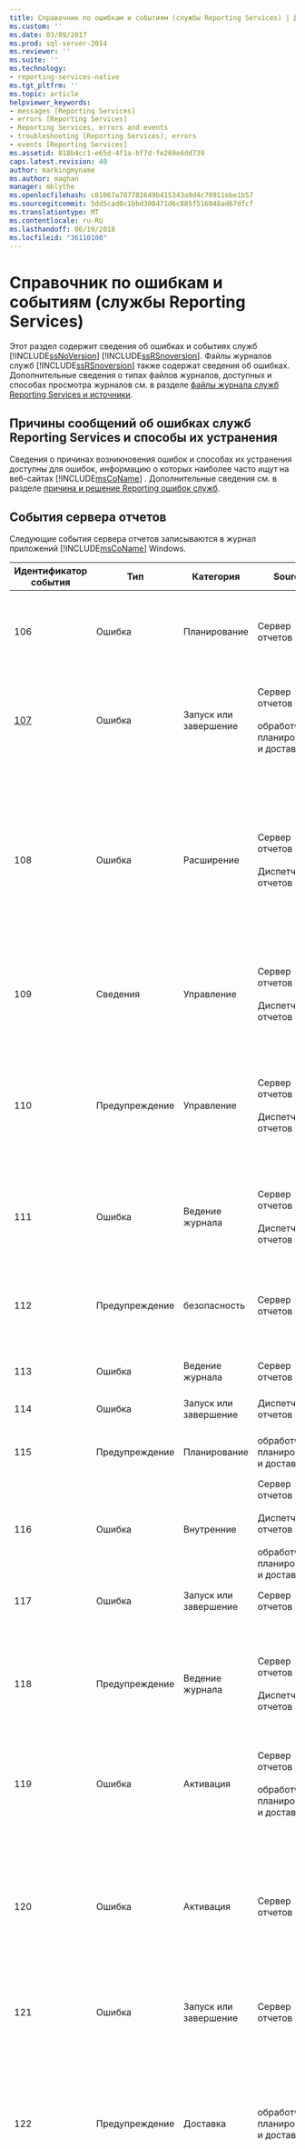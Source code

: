 ```yaml
---
title: Справочник по ошибкам и событиям (службы Reporting Services) | Документы Майкрософт
ms.custom: ''
ms.date: 03/09/2017
ms.prod: sql-server-2014
ms.reviewer: ''
ms.suite: ''
ms.technology:
- reporting-services-native
ms.tgt_pltfrm: ''
ms.topic: article
helpviewer_keywords:
- messages [Reporting Services]
- errors [Reporting Services]
- Reporting Services, errors and events
- troubleshooting [Reporting Services], errors
- events [Reporting Services]
ms.assetid: 818b4cc1-e65d-4f1a-bf7d-fe269e6dd739
caps.latest.revision: 40
author: markingmyname
ms.author: maghan
manager: mblythe
ms.openlocfilehash: c01067a787782649b415343a9d4c70911ebe1b57
ms.sourcegitcommit: 5dd5cad0c1bbd308471d6c885f516948ad67dfcf
ms.translationtype: MT
ms.contentlocale: ru-RU
ms.lasthandoff: 06/19/2018
ms.locfileid: "36110100"
---
```

# <a name="errors-and-events-reference-reporting-services"></a>Справочник по ошибкам и событиям (службы Reporting Services)
  Этот раздел содержит сведения об ошибках и событиях служб [!INCLUDE[ssNoVersion](../../includes/ssnoversion-md.md)] [!INCLUDE[ssRSnoversion](../../includes/ssrsnoversion-md.md)]. Файлы журналов служб [!INCLUDE[ssRSnoversion](../../includes/ssrsnoversion-md.md)] также содержат сведения об ошибках. Дополнительные сведения о типах файлов журналов, доступных и способах просмотра журналов см. в разделе [файлы журнала служб Reporting Services и источники](../report-server/reporting-services-log-files-and-sources.md).  
  
## <a name="cause-and-resolution-for-reporting-services-error-messages"></a>Причины сообщений об ошибках служб Reporting Services и способы их устранения  
 Сведения о причинах возникновения ошибок и способах их устранения доступны для ошибок, информацию о которых наиболее часто ищут на веб-сайтах [!INCLUDE[msCoName](../../includes/msconame-md.md)] . Дополнительные сведения см. в разделе [причина и решение Reporting ошибок служб](cause-and-resolution-of-reporting-services-errors.md).  
  
## <a name="report-server-events"></a>События сервера отчетов  
 Следующие события сервера отчетов записываются в журнал приложений [!INCLUDE[msCoName](../../includes/msconame-md.md)] Windows.  
  
|Идентификатор события|Тип|Категория|Source|Описание|  
|--------------|----------|--------------|------------|-----------------|  
|106|Ошибка|Планирование|Сервер отчетов|При определении запланированной операции (например, подписки на отчеты и доставки отчетов) агент SQL Server должен быть запущен.|  
|[107](../../relational-databases/errors-events/mssqlserver-107-database-engine-error.md)|Ошибка|Запуск или завершение|Сервер отчетов<br /><br /> обработчик планирования и доставки|*\<Источник>* не может подключиться к базе данных сервера отчетов. Дополнительные сведения см. в разделе [Служба Windows сервера отчетов (MSSQLServer) 107](../../relational-databases/errors-events/mssqlserver-107-database-engine-error.md).|  
|108|Ошибка|Расширение|Сервер отчетов<br /><br /> Диспетчер отчетов|*\<Источник>* не может загрузить модуль доставки, обработки данных или подготовки отчетов.<br /><br /> Вероятнее всего, это результат неполного развертывания или удаления модуля. Дополнительные сведения см. в разделе [развертывание модуля обработки данных](../extensions/data-processing/deploying-a-data-processing-extension.md) и [развертывание модуля доставки](../extensions/delivery-extension/deploying-a-delivery-extension.md).|  
|109|Сведения|Управление|Сервер отчетов<br /><br /> Диспетчер отчетов|Файл конфигурации был изменен. Дополнительные сведения см. в разделе [файлы конфигурации служб Reporting Services](../report-server/reporting-services-configuration-files.md).|  
|110|Предупреждение|Управление|Сервер отчетов<br /><br /> Диспетчер отчетов|Настройка в одном из файлов конфигурации была изменена, так что она более не является правильной. Вместо нее будет использоваться значение по умолчанию. Дополнительные сведения см. в разделе [файлы конфигурации служб Reporting Services](../report-server/reporting-services-configuration-files.md).|  
|111|Ошибка|Ведение журнала|Сервер отчетов<br /><br /> Диспетчер отчетов|*\<Источник>* не может создать журнал трассировки. Дополнительные сведения см. в статье [Report Server Service Trace Log](../report-server/report-server-service-trace-log.md).|  
|112|Предупреждение|безопасность|Сервер отчетов|Сервер отчетов обнаружил возможную атаку на отказ обслуживания. Дополнительные сведения см. в разделе [Reporting Services безопасность и защита](../security/reporting-services-security-and-protection.md).|  
|113|Ошибка|Ведение журнала|Сервер отчетов|Сервер отчетов не может создать счетчик производительности.|  
|114|Ошибка|Запуск или завершение|Диспетчер отчетов|Диспетчер отчетов не может подключиться к службе сервера отчетов.|  
|115|Предупреждение|Планирование|обработчик планирования и доставки|Запланированная задача в очереди агента SQL Server была изменена или удалена.|  
|116|Ошибка|Внутренние|Сервер отчетов<br /><br /> Диспетчер отчетов<br /><br /> обработчик планирования и доставки|Произошла внутренняя ошибка.|  
|117|Ошибка|Запуск или завершение|Сервер отчетов|База данных сервера отчетов имеет недопустимую версию.|  
|118|Предупреждение|Ведение журнала|Сервер отчетов<br /><br /> Диспетчер отчетов|Журнал трассировки отсутствует в предполагаемом каталоге, новый журнал трассировки будет создан в каталоге по умолчанию. Дополнительные сведения см. в статье [Report Server Service Trace Log](../report-server/report-server-service-trace-log.md).|  
|119|Ошибка|Активация|Сервер отчетов<br /><br /> обработчик планирования и доставки|*\<Источник>* не имеет доступа к содержимому базы данных сервера отчетов.|  
|120|Ошибка|Активация|Сервер отчетов|Не удается расшифровать симметричный ключ. Скорее всего, изменилась учетная запись, под которой выполняется служба. Дополнительные сведения см. в разделе [Настройка ключей шифрования и управление ими (диспетчер конфигураций служб SSRS)](../install-windows/ssrs-encryption-keys-manage-encryption-keys.md).|  
|121|Ошибка|Запуск или завершение|Сервер отчетов|Не удалось запустить службу удаленного вызова процедур (RPC).|  
|122|Предупреждение|Доставка|обработчик планирования и доставки|Обработчику планирования и доставки не удалось подключиться к SMTP-серверу, который используется для доставки электронной почты. Дополнительные сведения о соединениях сервера SMTP см. в разделе [настроить сервер отчетов для доставки электронной почты &#40;диспетчер конфигурации служб SSRS&#41;](../../sql-server/install/configure-a-report-server-for-e-mail-delivery-ssrs-configuration-manager.md).|  
|123|Предупреждение|Ведение журнала|Сервер отчетов<br /><br /> Диспетчер отчетов|Серверу отчетов не удалось выполнить запись в журнал трассировки. Дополнительные сведения о журналах трассировки см. в разделе [журнал трассировки службы сервера отчетов](../report-server/report-server-service-trace-log.md).|  
|124|Сведения|Активация|Сервер отчетов|Служба сервера отчетов не инициализирована. Дополнительные сведения см. в разделе [Инициализация сервера отчетов (диспетчер конфигураций служб SSRS)](../install-windows/ssrs-encryption-keys-initialize-a-report-server.md).|  
|125|Сведения|Активация|Сервер отчетов|Ключ, используемый для шифрования данных, успешно извлечен. Дополнительные сведения о ключах см. в разделе [Настройка ключей шифрования и управление ими (диспетчер конфигураций служб SSRS)](../install-windows/ssrs-encryption-keys-manage-encryption-keys.md).|  
|126|Сведения|Активация|Сервер отчетов|Ключ, используемый для шифрования данных, успешно применен. Дополнительные сведения о ключах см. в разделе [Настройка ключей шифрования и управление ими (диспетчер конфигураций служб SSRS)](../install-windows/ssrs-encryption-keys-manage-encryption-keys.md).|  
|127|Сведения|Активация|Сервер отчетов|Зашифрованное содержимое успешно удалено из базы данных сервера отчетов. Дополнительные сведения об удалении не подлежащих восстановлению зашифрованных данных см. в разделе [Настройка ключей шифрования и управление ими (диспетчер конфигураций служб SSRS)](../install-windows/ssrs-encryption-keys-manage-encryption-keys.md).|  
|128|Ошибка|Активация|Сервер отчетов|[!INCLUDE[ssRSnoversion](../../includes/ssrsnoversion-md.md)] компоненты различных выпусков служб совместно использовать нельзя.|  
|129|Ошибка|Управление|Сервер отчетов<br /><br /> обработчик планирования и доставки|Невозможно расшифровать зашифрованную настройку в файле конфигурации.|  
|130|Ошибка|Управление|Сервер отчетов<br /><br /> обработчик планирования и доставки|*\<Источник>* не может найти файл конфигурации. Серверу отчетов необходимы файлы конфигурации.|  
|131|Ошибка|безопасность|Сервер отчетов<br /><br /> обработчик планирования и доставки|Не удалось расшифровать зашифрованные данные пользователя.|  
|132|Ошибка|безопасность|Сервер отчетов|При расшифровке данных пользователя произошла ошибка. Значение не может быть сохранено.|  
|133|Ошибка|Управление|Сервер отчетов<br /><br /> Диспетчер отчетов<br /><br /> обработчик планирования и доставки|Не удалось загрузить файл конфигурации. Возможная причина ошибки заключается в неправильных XML-данных.|  
|134|Ошибка|Управление|Сервер отчетов|Серверу отчетов не удалось зашифровать значения настройки из файла конфигурации.|  
  
## <a name="see-also"></a>См. также  
 [Отслеживание подписок служб Reporting Services](../subscriptions/monitor-reporting-services-subscriptions.md)   
 [Файлы и источники журналов Reporting Services](../report-server/reporting-services-log-files-and-sources.md)  
  
  